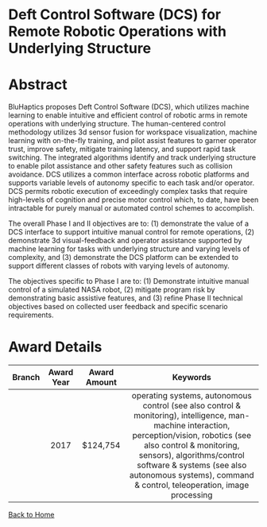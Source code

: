 
Deft Control Software (DCS) for Remote Robotic Operations with Underlying Structure
===================================================================================

# Abstract


BluHaptics proposes Deft Control Software (DCS),  which utilizes machine learning to enable intuitive and efficient control of robotic arms in remote operations with underlying structure. The human-centered control methodology utilizes 3d sensor fusion for workspace visualization, machine learning with on-the-fly training, and pilot assist features to garner operator trust, improve safety, mitigate training latency, and support rapid task switching. The integrated algorithms identify and track underlying structure to enable pilot assistance and other safety features such as collision avoidance. DCS utilizes a common interface across robotic platforms and supports variable levels of autonomy specific to each task and/or operator. DCS permits robotic execution of exceedingly complex tasks that require high-levels of cognition and precise motor control which, to date, have been intractable for purely manual or automated control schemes to accomplish.

The overall Phase I and II objectives are to: (1) demonstrate the value of a DCS interface to support intuitive manual control for remote operations, (2) demonstrate 3d visual-feedback and  operator assistance supported by machine learning for tasks with underlying structure and varying levels of complexity, and (3) demonstrate the DCS platform can be extended to support different classes of robots with varying levels of autonomy. 

The objectives specific to Phase I are to: (1) Demonstrate intuitive manual control of a simulated NASA robot,  (2) mitigate program risk by demonstrating basic assistive features, and (3) refine Phase II technical objectives based on collected user feedback and specific scenario requirements.  

# Award Details

|Branch|Award Year|Award Amount|Keywords|
| :---: | :---: | :---: | :---: |
||2017|$124,754|operating systems, autonomous control (see also control & monitoring), intelligence, man-machine interaction, perception/vision, robotics (see also control & monitoring, sensors), algorithms/control software & systems (see also autonomous systems), command & control, teleoperation, image processing|
  
  


[Back to Home](https://github.com/chrischow/dod_sbir_awards/Reports/JT/#364)